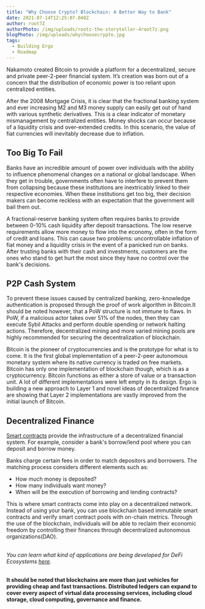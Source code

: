 ```yaml
---
title: "Why Choose Crypto? Blockchain: A Better Way to Bank"
date: 2021-07-14T12:25:07.040Z
author: root7Z
authorPhoto: /img/uploads/rootz-the-storyteller-4root7z.png
blogPhoto: /img/uploads/whychoosecrypto.jpg
tags:
  - Building Ergo
  - Roadmap
---
```

<!--StartFragment-->

<!--StartFragment-->

Nakamoto created Bitcoin to provide a platform for a decentralized, secure and private peer-2-peer financial system. It’s creation was born out of a concern that the distribution of economic power is too reliant upon centralized entities.



After the 2008 Mortgage Crisis, it is clear that the fractional banking system and ever increasing M2 and M3 money supply can easily get out of hand with various synthetic derivatives. This is a clear indicator of monetary mismanagement by centralized entities. Money shocks can occur because of a liquidity crisis and over-extended credits. In this scenario, the value of fiat currencies will inevitably decrease due to inflation.



## Too Big To Fail

Banks have an incredible amount of power over individuals with the ability to influence phenomenal changes on a national or global landscape. When they get in trouble, governments often have to interfere to prevent them from collapsing because these institutions are inextricably linked to their respective economies. When these institutions get too big, their decision makers can become reckless with an expectation that the government will bail them out.  



A fractional-reserve banking system often requires banks to provide between 0-10% cash liquidity after deposit transactions. The low reserve requirements allow more money to flow into the economy, often in the form of credit and loans. This can cause two problems: uncontrollable inflation of fiat money and a liquidity crisis in the event of a panicked run on banks. After trusting banks with their cash and investments, customers are the ones who stand to get hurt the most since they have no control over the bank's decisions.



## P2P Cash System



To prevent these issues caused by centralized banking, zero-knowledge authentication is proposed through the proof of work algorithm in Bitcoin.It should be noted however, that a PoW structure is not immune to flaws. In PoW, if a malicious actor takes over 51% of the nodes, then they can execute Sybil Attacks and perform double spending or network halting actions. Therefore, decentralized mining and more varied mining pools are highly recommended for securing the decentralization of blockchain.



Bitcoin is the pioneer of cryptocurrencies and is the prototype for what is to come. It is the first global implementation of a peer-2-peer autonomous monetary system where its native currency is traded on free markets. Bitcoin has only one implementation of blockchain though, which is as a cryptocurrency. Bitcoin functions as either a store of value or a transaction unit. A lot of different implementations were left empty in its design. Ergo is building a new approach to Layer 1 and novel ideas of decentralized finance are showing that Layer 2 implementations are vastly improved from the initial launch of Bitcoin.





## Decentralized Finance



[Smart contracts](https://www.investopedia.com/terms/s/smart-contracts.asp) provide the infrastructure of a decentralized financial system. For example, consider a bank's borrow/lend pool where you can deposit and borrow money.



Banks charge certain fees in order to match depositors and borrowers. The matching process considers different elements such as: 

* How much money is deposited?
* How many individuals want money?
* When will be the execution of borrowing and lending contracts?



This is where smart contracts come into play on a decentralized network. Instead of using your bank, you can use blockchain based immutable smart contracts and verify smart contract pools with on-chain metrics. Through the use of the blockchain, individuals will be able to reclaim their economic freedom by controlling their finances through decentralized autonomous organizations(DAO).

\
*You can learn what kind of applications are being developed for DeFi Ecosystems [here](https://ergoplatform.org/en/blog/2021-05-10-defi-ecosystem/).*

\
**It should be noted that blockchains are more than just vehicles for providing cheap and fast transactions. Distributed ledgers can expand to cover every aspect of virtual data processing services, including cloud storage, cloud computing, governance and finance.**



<!--EndFragment-->